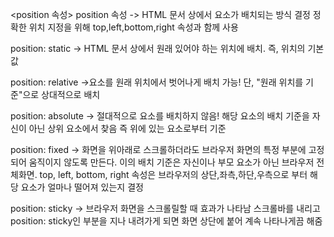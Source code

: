 <position 속성>
position 속성 -> HTML 문서 상에서 요소가 배치되는 방식 결정
정확한 위치 지정을 위해 top,left,bottom,right 속성과 함께 사용

position: static
-> HTML 문서 상에서 원래 있어야 하는 위치에 배치. 즉, 위치의 기본값

position: relative
->요소를 원래 위치에서 벗어나게 배치 가능!
단, "원래 위치를 기준"으로 상대적으로 배치

position: absolute
-> 절대적으로 요소를 배치하지 않음!
해당 요소의 배치 기준을 자신이 아닌 상위 요소에서 찾음 즉 위에 있는 요소로부터 기준

position: fixed
-> 화면을 위아래로 스크롤하더라도 브라우저 화면의 특정 부분에 고정되어 움직이지 않도록 만든다.
이의 배치 기준은 자신이나 부모 요소가 아닌 브라우저 전체화면.
top, left, bottom, right 속성은 브라우저의 상단,좌측,하단,우측으로 부터 해당 요소가 얼마나 
떨어져 있는지 결정

position: sticky
-> 브라우저 화면을 스크롤릴할 때 효과가 나타남
스크롤바를 내리고 position: sticky인 부분을 지나 내려가게 되면 화면 상단에 붙어 계속 나타나게끔 해줌
